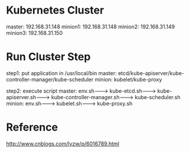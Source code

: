 # Kubernetes Cluster
master: 192.168.31.148
minion1: 192.168.31.148
minion2: 192.168.31.149
minion3: 192.168.31.150

# Run Cluster Step
step1: put application in /usr/local/bin
      master: etcd/kube-apiserver/kube-controller-manager/kube-scheduler
      minion: kubelet/kube-proxy

step2: execute script
       master: env.sh--->
               kube-etcd.sh--->
               kube-apiserver.sh--->
               kube-controller-manager.sh--->
               kube-scheduler.sh
        minion: env.sh--->
                kubelet.sh--->
                kube-proxy.sh

# Reference
http://www.cnblogs.com/lyzw/p/6016789.html
